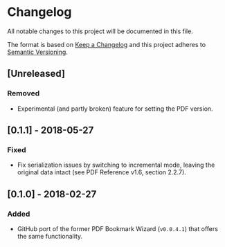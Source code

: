 # Changelog

All notable changes to this project will be documented in this file.

The format is based on [Keep a Changelog](https://keepachangelog.com/en/1.0.0/) and this project adheres to [Semantic Versioning](https://semver.org/spec/v2.0.0.html).

## [Unreleased]

### Removed

- Experimental (and partly broken) feature for setting the PDF version.

## [0.1.1] - 2018-05-27

### Fixed

- Fix serialization issues by switching to incremental mode, leaving the original data intact (see PDF Reference v1.6, section 2.2.7).

## [0.1.0] - 2018-02-27

### Added

- GitHub port of the former PDF Bookmark Wizard (`v0.0.4.1`) that offers the same functionality.
